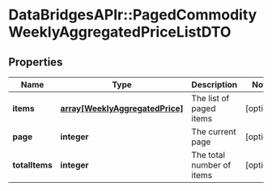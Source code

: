 # DataBridgesAPIr::PagedCommodityWeeklyAggregatedPriceListDTO


## Properties
Name | Type | Description | Notes
------------ | ------------- | ------------- | -------------
**items** | [**array[WeeklyAggregatedPrice]**](WeeklyAggregatedPrice.md) | The list of paged items | [optional] 
**page** | **integer** | The current page | [optional] 
**totalItems** | **integer** | The total number of items | [optional] 


